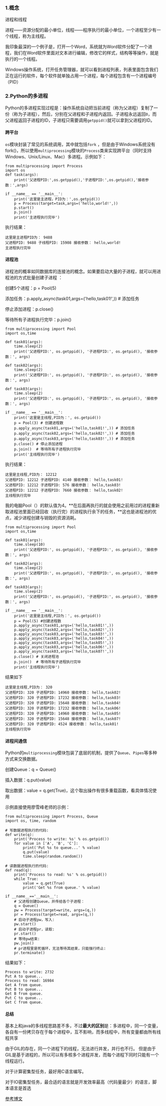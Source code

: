 ### 1.概念

进程和线程

进程——资源分配的最小单位，线程——程序执行的最小单位，一个进程至少有一个线程，称为主线程。

我印象最深的一个例子是，打开一个Word，系统就为Word软件分配了一个进程，我们在Word软件里面对文本进行编辑，修改它的样式，结构等等操作，就是执行的一个线程。

Windows操作系统，打开任务管理器，就可以看到进程列表，列表里面包含我们正在运行的软件，每个软件就单独占用一个进程，每个进程包含有一个进程编号（PID）

### 2.Python的多进程

Python的多进程实现过程是：操作系统自动把当前进程（称为父进程）复制了一份（称为子进程），然后，分别在父进程和子进程内返回。子进程永远返回`0`，而父进程返回子进程的ID，子进程只需要调用`getppid()`就可以拿到父进程的ID。 

#### 跨平台

`os`模块封装了常见的系统调用，其中就包括`fork` ，但是由于Windows系统没有fork()，所以使用`multiprocessing`模块的`Process`类来实现跨平台（同时支持Windows、Unix/Linux、Mac）多进程。示例如下：

```
from multiprocessing import Process
import os
def task(args):
    print('父进程PID:',os.getppid(),'子进程PID:',os.getpid(),'接收参数：',args)

if __name__ == '__main__':
    print('这里是主进程，PID为：',os.getpid())
    p = Process(target=task,args=('hello,world!',))
    p.start()
    p.join()
    print('主进程执行完毕')
```

执行结果：

```
这里是主进程PID为： 9488
父进程PID: 9488 子线程PID: 15908 接收参数： hello,world!
主进程执行完毕
```

#### 进程池

进程池的概率如同数据库的连接池的概念。如果要启动大量的子进程，就可以用进程池的方式批量创建子进程 ：

创建5个进程：p = Pool(5)

添加任务：p.apply_async(task01,args=('hello,task01!',)) # 添加任务

停止添加进程：p.close()

等待所有子进程执行完毕：p.join()

```
from multiprocessing import Pool
import os,time

def task01(args):
    time.sleep(2)
    print('父进程PID:', os.getppid(), '子进程PID:', os.getpid(), '接收参数：', args)

def task02(args):
    time.sleep(2)
    print('父进程PID:', os.getppid(), '子进程PID:', os.getpid(), '接收参数：', args)

def task03(args):
    time.sleep(2)
    print('父进程PID:', os.getppid(), '子进程PID:', os.getpid(), '接收参数：', args)

if __name__ == '__main__':
    print('这里是主线程,PID为：', os.getpid())
    p = Pool(3) # 创建进程数
    p.apply_async(task01,args=('hello,task01!',)) # 添加任务
    p.apply_async(task02,args=('hello,task02!',)) # 添加任务
    p.apply_async(task03,args=('hello,task03!',)) # 添加任务
    p.close() # 停止添加进程
    p.join()  # 等待所有子进程执行完毕
    print('主线程执行完毕')
```

执行结果：

```
这里是主线程,PID为： 12212
父进程PID: 12212 子进程PID: 4140 接收参数： hello,task01!
父进程PID: 12212 子进程PID: 576 接收参数： hello,task03!
父进程PID: 12212 子进程PID: 7660 接收参数： hello,task02!
主线程执行完毕
```

我的电脑Pool（）的默认值为4。**在后面再执行的就会使用之前用过的进程重新取进程池里面已经回收（执行完）的进程执行余下的任务，**这也是进程池的优点，减少进程创建与销毁的资源消耗。

```
from multiprocessing import Pool
import os,time

def task01(args):
    time.sleep(10)
    print('父进程PID:', os.getppid(), '子进程PID:', os.getpid(), '接收参数：', args)

def task02(args):
    time.sleep(2)
    print('父进程PID:', os.getppid(), '子进程PID:', os.getpid(), '接收参数：', args)

def task03(args):
    time.sleep(2)
    print('父进程PID:', os.getppid(), '子进程PID:', os.getpid(), '接收参数：', args)

if __name__ == '__main__':
    print('这里是主线程,PID为：', os.getpid())
    p = Pool(5) #创建进程数
    p.apply_async(task01,args=('hello,task01!',))
    p.apply_async(task02,args=('hello,task02!',))
    p.apply_async(task03,args=('hello,task03!',))
    p.apply_async(task03,args=('hello,task04!',))
    p.apply_async(task03,args=('hello,task05!',))
    p.apply_async(task03,args=('hello,task06!',))
    p.apply_async(task03,args=('hello,task07!',))
    p.close() # 关闭进程池
    p.join()  # 等待所有子进程执行完毕
    print('主线程执行完毕')
```

结果如下

```
这里是主线程,PID为： 320
父进程PID: 320 子进程PID: 14960 接收参数： hello,task02!
父进程PID: 320 子进程PID: 17232 接收参数： hello,task03!
父进程PID: 320 子进程PID: 15648 接收参数： hello,task04!
父进程PID: 320 子进程PID: 17232 接收参数： hello,task06!
父进程PID: 320 子进程PID: 14960 接收参数： hello,task05!
父进程PID: 320 子进程PID: 15648 接收参数： hello,task07!
父进程PID: 320 子进程PID: 4524 接收参数： hello,task01!
主线程执行完毕
```

#### 进程间通信

Python的`multiprocessing`模块包装了底层的机制，提供了`Queue`、`Pipes`等多种方式来交换数据。 

创建Queue：q = Queue()

插入数据：q.put(value)

取出数据：value = q.get(True)，这个取出操作有很多重载函数，看具体情况使用

示例直接使用廖雪峰老师的示例：

```
from multiprocessing import Process, Queue
import os, time, random

# 写数据进程执行的代码:
def write(q):
    print('Process to write: %s' % os.getpid())
    for value in ['A', 'B', 'C']:
        print('Put %s to queue...' % value)
        q.put(value)
        time.sleep(random.random())

# 读数据进程执行的代码:
def read(q):
    print('Process to read: %s' % os.getpid())
    while True:
        value = q.get(True)
        print('Get %s from queue.' % value)

if __name__=='__main__':
    # 父进程创建Queue，并传给各个子进程：
    q = Queue()
    pw = Process(target=write, args=(q,))
    pr = Process(target=read, args=(q,))
    # 启动子进程pw，写入:
    pw.start()
    # 启动子进程pr，读取:
    pr.start()
    # 等待pw结束:
    pw.join()
    # pr进程里是死循环，无法等待其结束，只能强行终止:
    pr.terminate()
```

结果如下： 

```
Process to write: 2732
Put A to queue...
Process to read: 16984
Get A from queue.
Put B to queue...
Get B from queue.
Put C to queue...
Get C from queue.
```

#### 总结

基本上和java的多线程思路差不多，不过**最大的区别**是：多进程中，同一个变量，各自有一份拷贝存在于每个进程中，互不影响，而多线程中，所有变量都由所有线程共享 

由于GIL的存在，同一个进程下的线程，无法进行并发，并行也不行。 但是由于GIL是基于进程的，所以可以有多核多个进程并发，而每个进程下同时只能有一个线程运行。 

对于计算密集型任务，最好用C语言编写。 

对于IO密集型任务，最合适的语言就是开发效率最高（代码量最少）的语言，脚本语言是首选 

[参考博文](https://www.liaoxuefeng.com/wiki/0014316089557264a6b348958f449949df42a6d3a2e542c000/001431927781401bb47ccf187b24c3b955157bb12c5882d000)